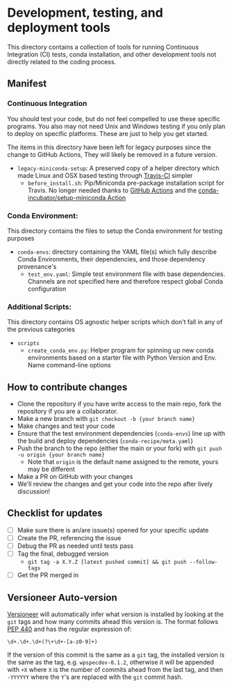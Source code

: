 # Development, testing, and deployment tools

This directory contains a collection of tools for running Continuous Integration (CI) tests, 
conda installation, and other development tools not directly related to the coding process.


## Manifest

### Continuous Integration

You should test your code, but do not feel compelled to use these specific programs. You also may not need Unix and 
Windows testing if you only plan to deploy on specific platforms. These are just to help you get started.

The items in this directory have been left for legacy purposes since the change to GitHub Actions, 
They will likely be removed in a future version.

* `legacy-miniconda-setup`: A preserved copy of a helper directory which made Linux and OSX based testing through [Travis-CI](https://about.travis-ci.com/) simpler
  * `before_install.sh`: Pip/Miniconda pre-package installation script for Travis. No longer needed thanks to 
    [GitHub Actions](https://docs.github.com/en/free-pro-team@latest/actions) and the [conda-incubator/setup-miniconda Action](https://github.com/conda-incubator/setup-miniconda)

### Conda Environment:

This directory contains the files to setup the Conda environment for testing purposes

* `conda-envs`: directory containing the YAML file(s) which fully describe Conda Environments, their dependencies, and those dependency provenance's
  * `test_env.yaml`: Simple test environment file with base dependencies. Channels are not specified here and therefore respect global Conda configuration
  
### Additional Scripts:

This directory contains OS agnostic helper scripts which don't fall in any of the previous categories
* `scripts`
  * `create_conda_env.py`: Helper program for spinning up new conda environments based on a starter file with Python Version and Env. Name command-line options


## How to contribute changes
- Clone the repository if you have write access to the main repo, fork the repository if you are a collaborator.
- Make a new branch with `git checkout -b {your branch name}`
- Make changes and test your code
- Ensure that the test environment dependencies (`conda-envs`) line up with the build and deploy dependencies (`conda-recipe/meta.yaml`)
- Push the branch to the repo (either the main or your fork) with `git push -u origin {your branch name}`
  * Note that `origin` is the default name assigned to the remote, yours may be different
- Make a PR on GitHub with your changes
- We'll review the changes and get your code into the repo after lively discussion!


## Checklist for updates
- [ ] Make sure there is an/are issue(s) opened for your specific update
- [ ] Create the PR, referencing the issue
- [ ] Debug the PR as needed until tests pass
- [ ] Tag the final, debugged version 
   *  `git tag -a X.Y.Z [latest pushed commit] && git push --follow-tags`
- [ ] Get the PR merged in

## Versioneer Auto-version
[Versioneer](https://github.com/warner/python-versioneer) will automatically infer what version 
is installed by looking at the `git` tags and how many commits ahead this version is. The format follows 
[PEP 440](https://www.python.org/dev/peps/pep-0440/) and has the regular expression of:
```regexp
\d+.\d+.\d+(?\+\d+-[a-z0-9]+)
```
If the version of this commit is the same as a `git` tag, the installed version is the same as the tag, 
e.g. `wpspecdev-0.1.2`, otherwise it will be appended with `+X` where `X` is the number of commits 
ahead from the last tag, and then `-YYYYYY` where the `Y`'s are replaced with the `git` commit hash.
